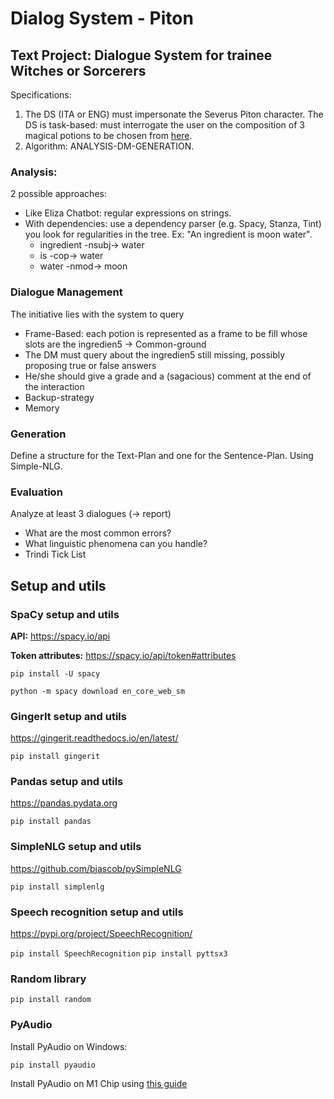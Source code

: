 # Dialog System - Piton

## Text Project: Dialogue System for trainee Witches or Sorcerers 
Specifications:
1. The DS (ITA or ENG) must impersonate the Severus Piton character. 
The DS is task-based: must interrogate the user on the composition of 3 magical potions to be chosen from [here](https://www.potterpedia.it/?speciale=elenco&categoria=Pozioni).
2. Algorithm: ANALYSIS-DM-GENERATION.

### Analysis: 
2 possible approaches:
- Like Eliza Chatbot: regular expressions on strings.
- With dependencies: use a dependency parser (e.g. Spacy, Stanza, Tint) you look for regularities in the tree. 
Ex: "An ingredient is moon water". 
    - ingredient -nsubj-> water
    - is -cop-> water
    - water -nmod-> moon

### Dialogue Management
The initiative lies with the system to query
- Frame-Based: each potion is represented as a frame to be fill whose slots are the ingredien5 -> Common-ground
- The DM must query about the ingredien5 still missing, possibly proposing true or false answers
- He/she should give a grade and a (sagacious) comment at the end of the interaction
- Backup-strategy
- Memory

### Generation
Define a structure for the Text-Plan and one for the Sentence-Plan. 
Using Simple-NLG. 


### Evaluation 
Analyze at least 3 dialogues (-> report)
- What are the most common errors?
- What linguistic phenomena can you handle?
- Trindi Tick List

## Setup and utils 
### SpaCy setup and utils

**API:** 
https://spacy.io/api

**Token attributes:** 
https://spacy.io/api/token#attributes

`pip install -U spacy`

`python -m spacy download en_core_web_sm`

### GingerIt setup and utils

https://gingerit.readthedocs.io/en/latest/

`pip install gingerit`

### Pandas setup and utils

https://pandas.pydata.org

`pip install pandas`

### SimpleNLG setup and utils

https://github.com/bjascob/pySimpleNLG

`pip install simplenlg`

### Speech recognition setup and utils

https://pypi.org/project/SpeechRecognition/

`pip install SpeechRecognition`
`pip install pyttsx3`

### Random library

`pip install random`

### PyAudio

Install PyAudio on Windows:

`pip install pyaudio`

Install PyAudio on M1 Chip using [this guide](https://stackoverflow.com/questions/68251169/unable-to-install-pyaudio-on-m1-mac-portaudio-already-installed)
